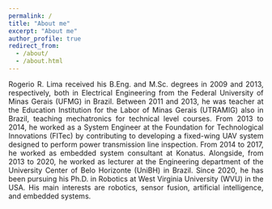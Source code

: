 ```yaml
---
permalink: /
title: "About me"
excerpt: "About me"
author_profile: true
redirect_from: 
  - /about/
  - /about.html
---
```

<p align="justify">
Rogerio R. Lima received his B.Eng. and M.Sc. degrees in 2009 and 2013, respectively, both in Electrical Engineering from the Federal University of Minas Gerais (UFMG) in Brazil. Between 2011 and 2013, he was teacher at the Education Institution for the Labor of Minas Gerais (UTRAMIG) also in Brazil, teaching mechatronics for technical level courses. From 2013 to 2014, he worked as a System Engineer at the Foundation for Technological Innovations (FITec) by contributing to developing a fixed-wing UAV system designed to perform power transmission line inspection. From 2014 to 2017, he worked as embedded system consultant at Konatus. Alongside, from 2013 to 2020, he worked as lecturer at the Engineering department of the University Center of Belo Horizonte (UniBH) in Brazil. Since 2020, he has been pursuing his Ph.D. in Robotics at West Virginia University (WVU) in the USA. His main interests are robotics, sensor fusion, artificial intelligence, and embedded systems.
</p>
